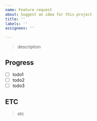 ```yaml
---
name: Feature request
about: Suggest an idea for this project
title: ''
labels: ''
assignees: ''

---
```


> description

## Progress
- [ ] todo1
- [ ] todo2
- [ ] todo3

 ## ETC
 > etc
